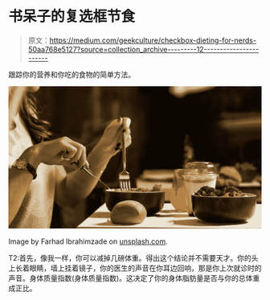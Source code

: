 # 书呆子的复选框节食

> 原文：<https://medium.com/geekculture/checkbox-dieting-for-nerds-50aa768e5127?source=collection_archive---------12----------------------->

跟踪你的营养和你吃的食物的简单方法。

![](img/d1de5e29bdeb3d1fc19205857cb7021b.png)

Image by Farhad Ibrahimzade on [unsplash.com](https://unsplash.com/photos/qgGc_1a6xGc).

T2:首先，像我一样，你可以减掉几磅体重。得出这个结论并不需要天才。你的头上长着眼睛，墙上挂着镜子，你的医生的声音在你耳边回响，那是你上次就诊时的声音。身体质量指数(身体质量指数)。这决定了你的身体脂肪量是否与你的总体重成正比。